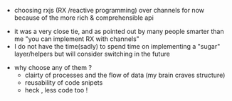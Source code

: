 

- choosing rxjs (RX /reactive programming) over channels for now because of the more rich & comprehensible api
 * it was a very close tie, and as pointed out by many people smarter than me "you can implement RX with channels"
 * I do not have the time(sadly) to spend time on implementing a "sugar" layer/helpers but will consider switching in the future

- why choose any of them ?
  - clairty of processes  and the flow of data (my brain craves structure)
  - reusability of code snipets
  - heck , less code too !